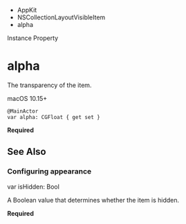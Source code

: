 

- AppKit
- NSCollectionLayoutVisibleItem
-  alpha 

Instance Property

# alpha

The transparency of the item.

macOS 10.15+

``` source
@MainActor
var alpha: CGFloat { get set }
```

**Required**

## See Also

### Configuring appearance

var isHidden: Bool

A Boolean value that determines whether the item is hidden.

**Required**

